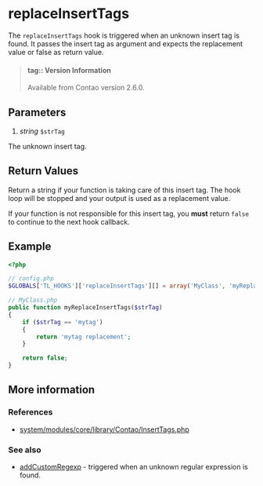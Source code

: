 # replaceInsertTags

The `replaceInsertTags` hook is triggered when an unknown insert tag is found.
It passes the insert tag as argument and expects the replacement value or
false as return value.

> #### tag:: Version Information 
> Available from Contao version 2.6.0.


## Parameters

1. *string* `$strTag`

  The unknown insert tag.


## Return Values

Return a string if your function is taking care of this insert tag. The hook loop
will be stopped and your output is used as a replacement value.

If your function is not responsible for this insert tag, you **must** return
`false` to continue to the next hook callback.


## Example

```php
<?php

// config.php
$GLOBALS['TL_HOOKS']['replaceInsertTags'][] = array('MyClass', 'myReplaceInsertTags');

// MyClass.php
public function myReplaceInsertTags($strTag)
{
    if ($strTag == 'mytag')
    {
        return 'mytag replacement';
    }

    return false;
}
```


## More information


### References

- [system/modules/core/library/Contao/InsertTags.php](https://github.com/contao/core/blob/3.5.0/system/modules/core/library/Contao/InsertTags.php#L1128-L1142)


### See also

- [addCustomRegexp](addCustomRegexp.md) - triggered when an unknown regular expression is found.
